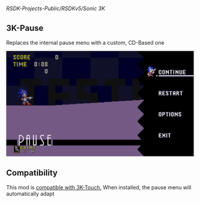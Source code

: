 ###### RSDK-Projects-Public/RSDKv5/Sonic 3K
## 3K-Pause

Replaces the internal pause menu with a custom, CD-Based one

![Image of the RSDK Mod!](/Assets/RSDKv5_Sonic3K_3K-Pause.png)

## Compatibility
This mod is [compatible with 3K-Touch.](https://github.com/Jdaslepre/RSDK-Projects-Public/tree/main/RSDKv5/Sonic%203K/3K-Touch) When installed, the pause menu will automatically adapt